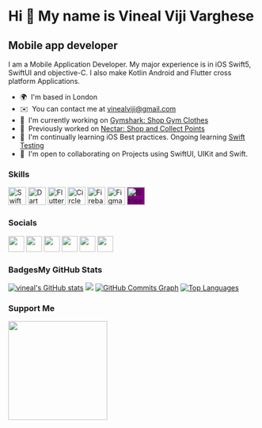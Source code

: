 Hi 👋 My name is Vineal Viji Varghese
=====================================

Mobile app developer
--------------------

I am a Mobile Application Developer. My major experience is in iOS Swift5, SwiftUI and objective-C. I also make Kotlin Android and Flutter cross platform Applications.

*   🌍  I'm based in London
*   ✉️  You can contact me at [vinealviji@gmail.com](mailto:vinealviji@gmail.com)
*   🚀  I'm currently working on [Gymshark: Shop Gym Clothes](https://apps.apple.com/gb/app/gymshark-shop-gym-clothes/id1139155460)
*   🚀  Previously worked on [Nectar: Shop and Collect Points](http://apps.apple.com/gb/app/nectar-offers-and-rewards/id385266473)
*   🧠  I'm continually learning iOS Best practices. Ongoing learning [Swift Testing](https://developer.apple.com/xcode/swift-testing/)
*   🤝  I'm open to collaborating on Projects using SwiftUI, UIKit and Swift.

### Skills
<p align="left">
<a href="https://developer.apple.com/swift/" target="_blank" rel="noreferrer"><img src="https://raw.githubusercontent.com/danielcranney/readme-generator/main/public/icons/skills/swift-colored.svg" width="36" height="36" alt="Swift" /></a>
<a href="https://dart.dev/" target="_blank" rel="noreferrer"><img src="https://user-images.githubusercontent.com/17673476/164679349-fc64dc35-0bfd-4a57-bb98-fdaaad04668d.svg" width="36" height="36" alt="Dart" /></a>
<a href="https://flutter.dev/development" target="_blank" rel="noreferrer"><img src="https://user-images.githubusercontent.com/17673476/164679364-3a9ca653-fbf0-42dd-97b2-437ff31aa116.svg" width="36" height="36" alt="Flutter" /></a>
  <a href="https://circleci.com/" target="_blank" rel="noreferrer"><img src="https://user-images.githubusercontent.com/17673476/164679764-f6ee3186-6480-4e60-8928-20a0a5339cc0.svg" width="36" height="36" alt="CircleCI" /></a>
<a href="https://firebase.google.com/" target="_blank" rel="noreferrer"><img src="https://raw.githubusercontent.com/danielcranney/readme-generator/main/public/icons/skills/firebase-colored.svg" width="36" height="36" alt="Firebase" /></a>
<a href="https://www.figma.com/" target="_blank" rel="noreferrer"><img src="https://raw.githubusercontent.com/danielcranney/readme-generator/main/public/icons/skills/figma-colored.svg" width="36" height="36" alt="Figma" /></a>
<a href="https://bitrise.io/" target="_blank" rel="noreferrer"><img src="https://cdn.prod.website-files.com/5db35de024bb983af1b4e151/5e05f06777d741b88a37f65d_bitrise-icon.svg" width="36" height="36" alt="Bitrise" style="background-color: purple;"/></a></p>

                    
### Socials
 <p align="left">
   <a href="https://www.facebook.com/vineal.viji/" target="_blank" rel="noreferrer"><img src="https://raw.githubusercontent.com/danielcranney/readme-generator/main/public/icons/socials/facebook.svg" width="32" height="32" /></a>
   <a href="https://www.github.com/vineal" target="_blank" rel="noreferrer"><img src="https://raw.githubusercontent.com/danielcranney/readme-generator/main/public/icons/socials/github.svg" width="32" height="32" /></a>
   <a href="http://www.instagram.com/vinealvv/" target="_blank" rel="noreferrer"><img src="https://raw.githubusercontent.com/danielcranney/readme-generator/main/public/icons/socials/instagram.svg" width="32" height="32" /></a>
   <a href="https://www.linkedin.com/in/vineal-viji-091321ab/" target="_blank" rel="noreferrer"><img src="https://raw.githubusercontent.com/danielcranney/readme-generator/main/public/icons/socials/linkedin.svg" width="32" height="32" /></a>
   <a href="https://www.stackoverflow.com/users/8006873/vineal-viji" target="_blank" rel="noreferrer"><img src="https://raw.githubusercontent.com/danielcranney/readme-generator/main/public/icons/socials/stackoverflow.svg" width="32" height="32" /></a>
   <a href="https://www.twitter.com/VinealViji" target="_blank" rel="noreferrer"><img src="https://raw.githubusercontent.com/danielcranney/readme-generator/main/public/icons/socials/twitter.svg" width="32" height="32" /></a></p>

### Badges<b>My GitHub Stats</b>
<a href="http://www.github.com/vineal"><img src="https://github-readme-stats.vercel.app/api?username=vineal&show_icons=true&hide=&count_private=true&title_color=0891b2&text_color=ffffff&icon_color=0891b2&bg_color=1c1917&hide_border=true&show_icons=true" alt="vineal's GitHub stats" /></a>
<a href="http://www.github.com/vineal"><img src="https://github-readme-streak-stats.herokuapp.com/?user=vineal&stroke=ffffff&background=1c1917&ring=0891b2&fire=0891b2&currStreakNum=ffffff&currStreakLabel=0891b2&sideNums=ffffff&sideLabels=ffffff&dates=ffffff&hide_border=true" /></a>
<a href="http://www.github.com/vineal"><img src="https://activity-graph.herokuapp.com/graph?username=vineal&bg_color=1c1917&color=ffffff&line=0891b2&point=ffffff&area_color=1c1917&area=true&hide_border=true&custom_title=GitHub%20Commits%20Graph" alt="GitHub Commits Graph" /></a>
<a href="https://github.com/vineal" align="left"><img src="https://github-readme-stats.vercel.app/api/top-langs/?username=vineal&langs_count=10&title_color=0891b2&text_color=ffffff&icon_color=0891b2&bg_color=1c1917&hide_border=true&locale=en&custom_title=Top%20%Languages" alt="Top Languages" /></a>
                      
### Support Me
<a href="https://www.buymeacoffee.com/vineal"><img src="https://cdn.buymeacoffee.com/buttons/v2/default-yellow.png" width="200" /></a>
